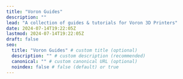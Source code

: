 ```yaml
---
title: "Voron Guides"
description: ""
lead: "A collection of guides & tutorials for Voron 3D Printers"
date: 2024-07-14T19:22:05Z
lastmod: 2024-07-14T19:22:05Z
draft: false
seo:
  title: "Voron Guides" # custom title (optional)
  description: "" # custom description (recommended)
  canonical: "" # custom canonical URL (optional)
  noindex: false # false (default) or true
---
```


